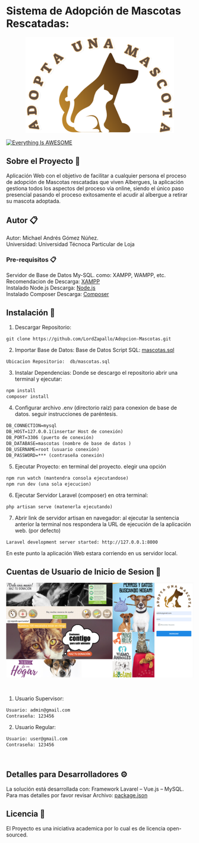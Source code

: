 # Sistema de Adopción de Mascotas Rescatadas: 
<p align="center"><img src="https://github.com/LordZapallo/Adopcion-Mascotas/blob/main/public/imagenes/avt.png" width="400"></p>



[![Everything Is AWESOME](https://img.youtube.com/vi/BTgcuiBkVes/sddefault.jpg)](https://youtu.be/BTgcuiBkVes "Everything Is AWESOME")

## Sobre el Proyecto 🚀
Aplicación Web con el objetivo de facilitar a cualquier persona el proceso de adopción de Mascotas rescatadas que viven Albergues, la aplicación gestiona todos los aspectos del proceso vía online, siendo el único paso presencial pasando el proceso exitosamente el acudir al albergue a retirar su mascota adoptada.

## Autor 📋
Autor: Michael Andrés Gómez Núñez.  <br>   Universidad: Universidad Técnoca Particular de Loja

### Pre-requisitos 📋
Servidor de Base de Datos My-SQL. como: XAMPP, WAMPP, etc. 
Recomendacion de Descarga: <a href="https://www.apachefriends.org/es/download.html">XAMPP</a><br> 
Instalado Node.js 
Descarga: <a href="https://nodejs.org/es/download/">Node.js</a><br> 
Instalado Composer 
Descarga: <a href="https://getcomposer.org/download/">Composer</a>
## Instalación 🔧
1. Descargar Repositorio:
```
git clone https://github.com/LordZapallo/Adopcion-Mascotas.git 
```
2. Importar Base de Datos: 
 Base de Datos Script SQL:  <a href="https://github.com/LordZapallo/Adopcion-Mascotas/blob/main/db/mascotas.sql">mascotas.sql</a>
```
Ubicacion Repositorio:  db/mascotas.sql
```
3. Instalar Dependencias:
 Donde se descargo el repositorio abrir una terminal y ejecutar:
```
npm install
composer install
```
4. Configurar archivo .env (directorio raíz) para conexion de base de datos.
 seguir instrucciones de paréntesis.
```
DB_CONNECTION=mysql
DB_HOST=127.0.0.1(insertar Host de conexión)
DB_PORT=3306 (puerto de conexión)
DB_DATABASE=mascotas (nombre de base de datos )
DB_USERNAME=root (usuario conexión)
DB_PASSWORD=*** (contraseña conexión)
```
5. Ejecutar Proyecto: en terminal del proyecto.
elegir una opción
```
npm run watch (mantendra consola ejecutandose)
npm run dev (una sola ejecucion)
```
6. Ejecutar Servidor Laravel (composer) en otra terminal:
```
php artisan serve (matenerla ejecutando)
```
7. Abrir link de servidor artisan en navegador:
al ejecutar la sentencia anterior la terminal nos respondera la URL de ejecución de la aplicación web.  (por defecto)
```
Laravel development server started: http://127.0.0.1:8000
```
En este punto la aplicación Web estara corriendo en us servidor local.
</b>
## Cuentas de Usuario de Inicio de Sesion 📌
<p align="center"><img src="https://github.com/LordZapallo/Adopcion-Mascotas/blob/main/entregables/pagina-inicio.png" width="800"></p><br> 

1. Usuario Supervisor:
```
Usuario: admin@gmail.com
Contraseña: 123456
```
2. Usuario Regular:
```
Usuario: user@gmail.com
Contraseña: 123456
```
<br> 

## Detalles para Desarrolladores ⚙️
La solución está desarrollada con: Framework Lavarel – Vue.js – MySQL.<br> 
Para mas detalles por favor revisar Archivo: <a href="https://github.com/LordZapallo/Adopcion-Mascotas/blob/main/package.json">package.json</a>

## Licencia 📄
El Proyecto es una iniciativa academica por lo cual es de licencia open-sourced.

